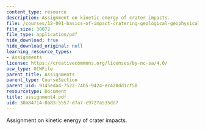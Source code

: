 ```yaml
---
content_type: resource
description: Assignment on kinetic energy of crater impacts.
file: /courses/12-091-basics-of-impact-cratering-geological-geophysical-geochemical-environmental-studies-of-some-impact-craters-of-the-earth-january-iap-2008/30a847140a835557d7a7c9727a535dd7_assignment4.pdf
file_size: 30072
file_type: application/pdf
hide_download: true
hide_download_original: null
learning_resource_types:
- Assignments
license: https://creativecommons.org/licenses/by-nc-sa/4.0/
ocw_type: OCWFile
parent_title: Assignments
parent_type: CourseSection
parent_uid: 9145eda4-7522-74b5-9424-ec420dd1cf50
resourcetype: Document
title: assignment4.pdf
uid: 30a84714-0a83-5557-d7a7-c9727a535dd7
---
```

Assignment on kinetic energy of crater impacts.